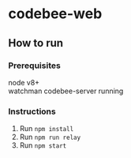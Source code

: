 # codebee-web

## How to run

### Prerequisites
node v8+  
watchman
codebee-server running

### Instructions
1. Run `npm install`
2. Run `npm run relay`
3. Run `npm start`
